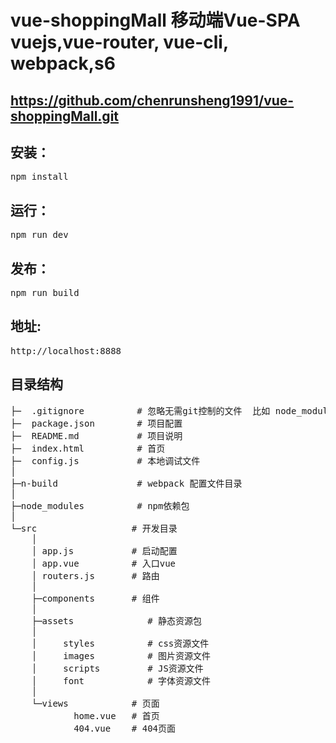 # vue-shoppingMall 移动端Vue-SPA  vuejs,vue-router, vue-cli, webpack,s6

## https://github.com/chenrunsheng1991/vue-shoppingMall.git
## 安装：
  <pre>npm install</pre>
## 运行：
  <pre>npm run dev</pre>
## 发布：
  <pre>npm run build</pre>
## 地址:
  <pre>http://localhost:8888</pre>
## 目录结构
<pre>
├─  .gitignore          # 忽略无需git控制的文件  比如 node_modules
├─  package.json        # 项目配置
├─  README.md           # 项目说明
├─  index.html          # 首页
├─  config.js           # 本地调试文件
│
├─n-build               # webpack 配置文件目录
│
├─node_modules          # npm依赖包
│
└─src                  # 开发目录
    │
    │ app.js           # 启动配置
    │ app.vue          # 入口vue
    │ routers.js       # 路由
    │
    ├─components       # 组件
    │
    ├─assets              # 静态资源包
    │
    │     styles          # css资源文件
    │     images          # 图片资源文件
    │     scripts         # JS资源文件
    │     font            # 字体资源文件
    │
    └─views            # 页面
            home.vue   # 首页
            404.vue    # 404页面
</pre>
